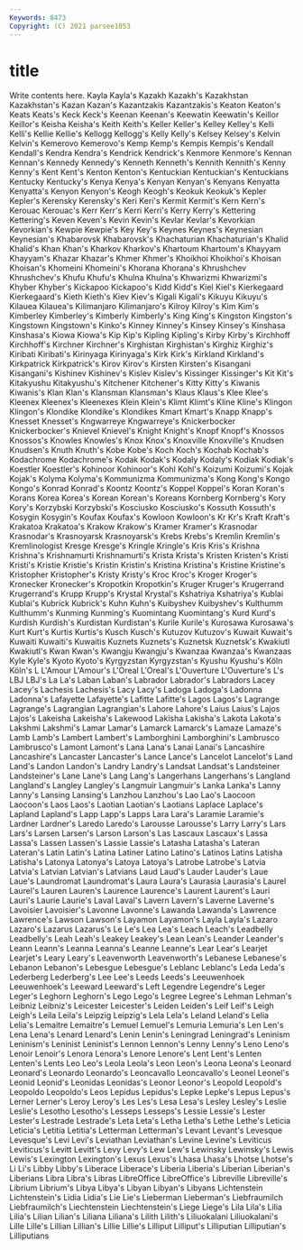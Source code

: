 ```yaml
---
Keywords: 8473
Copyright: (C) 2021 parsee1053
---
```


# title

Write contents here.
Kayla
Kayla's Kazakh Kazakh's Kazakhstan Kazakhstan's Kazan Kazan's Kazantzakis Kazantzakis's Keaton
Keaton's Keats Keats's Keck Keck's Keenan Keenan's Keewatin Keewatin's Keillor
Keillor's Keisha Keisha's Keith Keith's Keller Keller's Kelley Kelley's Kelli
Kelli's Kellie Kellie's Kellogg Kellogg's Kelly Kelly's Kelsey Kelsey's Kelvin
Kelvin's Kemerovo Kemerovo's Kemp Kemp's Kempis Kempis's Kendall Kendall's Kendra
Kendra's Kendrick Kendrick's Kenmore Kenmore's Kennan Kennan's Kennedy Kennedy's Kenneth
Kenneth's Kennith Kennith's Kenny Kenny's Kent Kent's Kenton Kenton's Kentuckian
Kentuckian's Kentuckians Kentucky Kentucky's Kenya Kenya's Kenyan Kenyan's Kenyans Kenyatta
Kenyatta's Kenyon Kenyon's Keogh Keogh's Keokuk Keokuk's Kepler Kepler's Kerensky
Kerensky's Keri Keri's Kermit Kermit's Kern Kern's Kerouac Kerouac's Kerr
Kerr's Kerri Kerri's Kerry Kerry's Kettering Kettering's Keven Keven's Kevin
Kevin's Kevlar Kevlar's Kevorkian Kevorkian's Kewpie Kewpie's Key Key's Keynes
Keynes's Keynesian Keynesian's Khabarovsk Khabarovsk's Khachaturian Khachaturian's Khalid Khalid's Khan
Khan's Kharkov Kharkov's Khartoum Khartoum's Khayyam Khayyam's Khazar Khazar's Khmer
Khmer's Khoikhoi Khoikhoi's Khoisan Khoisan's Khomeini Khomeini's Khorana Khorana's Khrushchev
Khrushchev's Khufu Khufu's Khulna Khulna's Khwarizmi Khwarizmi's Khyber Khyber's Kickapoo
Kickapoo's Kidd Kidd's Kiel Kiel's Kierkegaard Kierkegaard's Kieth Kieth's Kiev
Kiev's Kigali Kigali's Kikuyu Kikuyu's Kilauea Kilauea's Kilimanjaro Kilimanjaro's Kilroy
Kilroy's Kim Kim's Kimberley Kimberley's Kimberly Kimberly's King King's Kingston
Kingston's Kingstown Kingstown's Kinko's Kinney Kinney's Kinsey Kinsey's Kinshasa Kinshasa's
Kiowa Kiowa's Kip Kip's Kipling Kipling's Kirby Kirby's Kirchhoff Kirchhoff's
Kirchner Kirchner's Kirghistan Kirghistan's Kirghiz Kirghiz's Kiribati Kiribati's Kirinyaga Kirinyaga's
Kirk Kirk's Kirkland Kirkland's Kirkpatrick Kirkpatrick's Kirov Kirov's Kirsten Kirsten's
Kisangani Kisangani's Kishinev Kishinev's Kislev Kislev's Kissinger Kissinger's Kit Kit's
Kitakyushu Kitakyushu's Kitchener Kitchener's Kitty Kitty's Kiwanis Kiwanis's Klan Klan's
Klansman Klansman's Klaus Klaus's Klee Klee's Kleenex Kleenex's Kleenexes Klein
Klein's Klimt Klimt's Kline Kline's Klingon Klingon's Klondike Klondike's Klondikes
Kmart Kmart's Knapp Knapp's Knesset Knesset's Kngwarreye Kngwarreye's Knickerbocker Knickerbocker's
Knievel Knievel's Knight Knight's Knopf Knopf's Knossos Knossos's Knowles Knowles's
Knox Knox's Knoxville Knoxville's Knudsen Knudsen's Knuth Knuth's Kobe Kobe's
Koch Koch's Kochab Kochab's Kodachrome Kodachrome's Kodak Kodak's Kodaly Kodaly's
Kodiak Kodiak's Koestler Koestler's Kohinoor Kohinoor's Kohl Kohl's Koizumi Koizumi's
Kojak Kojak's Kolyma Kolyma's Kommunizma Kommunizma's Kong Kong's Kongo Kongo's
Konrad Konrad's Koontz Koontz's Koppel Koppel's Koran Koran's Korans Korea
Korea's Korean Korean's Koreans Kornberg Kornberg's Kory Kory's Korzybski Korzybski's
Kosciusko Kosciusko's Kossuth Kossuth's Kosygin Kosygin's Koufax Koufax's Kowloon Kowloon's
Kr Kr's Kraft Kraft's Krakatoa Krakatoa's Krakow Krakow's Kramer Kramer's
Krasnodar Krasnodar's Krasnoyarsk Krasnoyarsk's Krebs Krebs's Kremlin Kremlin's Kremlinologist Kresge
Kresge's Kringle Kringle's Kris Kris's Krishna Krishna's Krishnamurti Krishnamurti's Krista
Krista's Kristen Kristen's Kristi Kristi's Kristie Kristie's Kristin Kristin's Kristina
Kristina's Kristine Kristine's Kristopher Kristopher's Kristy Kristy's Kroc Kroc's Kroger
Kroger's Kronecker Kronecker's Kropotkin Kropotkin's Kruger Kruger's Krugerrand Krugerrand's Krupp
Krupp's Krystal Krystal's Kshatriya Kshatriya's Kublai Kublai's Kubrick Kubrick's Kuhn
Kuhn's Kuibyshev Kuibyshev's Kulthumm Kulthumm's Kunming Kunming's Kuomintang Kuomintang's Kurd
Kurd's Kurdish Kurdish's Kurdistan Kurdistan's Kurile Kurile's Kurosawa Kurosawa's Kurt
Kurt's Kurtis Kurtis's Kusch Kusch's Kutuzov Kutuzov's Kuwait Kuwait's Kuwaiti
Kuwaiti's Kuwaitis Kuznets Kuznets's Kuznetsk Kuznetsk's Kwakiutl Kwakiutl's Kwan Kwan's
Kwangju Kwangju's Kwanzaa Kwanzaa's Kwanzaas Kyle Kyle's Kyoto Kyoto's Kyrgyzstan
Kyrgyzstan's Kyushu Kyushu's Köln Köln's L L'Amour L'Amour's L'Oreal L'Oreal's
L'Ouverture L'Ouverture's L's LBJ LBJ's La La's Laban Laban's Labrador
Labrador's Labradors Lacey Lacey's Lachesis Lachesis's Lacy Lacy's Ladoga Ladoga's
Ladonna Ladonna's Lafayette Lafayette's Lafitte Lafitte's Lagos Lagos's Lagrange Lagrange's
Lagrangian Lagrangian's Lahore Lahore's Laius Laius's Lajos Lajos's Lakeisha Lakeisha's
Lakewood Lakisha Lakisha's Lakota Lakota's Lakshmi Lakshmi's Lamar Lamar's Lamarck
Lamarck's Lamaze Lamaze's Lamb Lamb's Lambert Lambert's Lamborghini Lamborghini's Lambrusco
Lambrusco's Lamont Lamont's Lana Lana's Lanai Lanai's Lancashire Lancashire's Lancaster
Lancaster's Lance Lance's Lancelot Lancelot's Land Land's Landon Landon's Landry
Landry's Landsat Landsat's Landsteiner Landsteiner's Lane Lane's Lang Lang's Langerhans
Langerhans's Langland Langland's Langley Langley's Langmuir Langmuir's Lanka Lanka's Lanny
Lanny's Lansing Lansing's Lanzhou Lanzhou's Lao Lao's Laocoon Laocoon's Laos
Laos's Laotian Laotian's Laotians Laplace Laplace's Lapland Lapland's Lapp Lapp's
Lapps Lara Lara's Laramie Laramie's Lardner Lardner's Laredo Laredo's Larousse
Larousse's Larry Larry's Lars Lars's Larsen Larsen's Larson Larson's Las
Lascaux Lascaux's Lassa Lassa's Lassen Lassen's Lassie Lassie's Latasha Latasha's
Lateran Lateran's Latin Latin's Latina Latiner Latino Latino's Latinos Latins
Latisha Latisha's Latonya Latonya's Latoya Latoya's Latrobe Latrobe's Latvia Latvia's
Latvian Latvian's Latvians Laud Laud's Lauder Lauder's Laue Laue's Laundromat
Laundromat's Laura Laura's Laurasia Laurasia's Laurel Laurel's Lauren Lauren's Laurence
Laurence's Laurent Laurent's Lauri Lauri's Laurie Laurie's Laval Laval's Lavern
Lavern's Laverne Laverne's Lavoisier Lavoisier's Lavonne Lavonne's Lawanda Lawanda's Lawrence
Lawrence's Lawson Lawson's Layamon Layamon's Layla Layla's Lazaro Lazaro's Lazarus
Lazarus's Le Le's Lea Lea's Leach Leach's Leadbelly Leadbelly's Leah
Leah's Leakey Leakey's Lean Lean's Leander Leander's Leann Leann's Leanna
Leanna's Leanne Leanne's Lear Lear's Learjet Learjet's Leary Leary's Leavenworth
Leavenworth's Lebanese Lebanese's Lebanon Lebanon's Lebesgue Lebesgue's Leblanc Leblanc's Leda
Leda's Lederberg Lederberg's Lee Lee's Leeds Leeds's Leeuwenhoek Leeuwenhoek's Leeward
Leeward's Left Legendre Legendre's Leger Leger's Leghorn Leghorn's Lego Lego's
Legree Legree's Lehman Lehman's Leibniz Leibniz's Leicester Leicester's Leiden Leiden's
Leif Leif's Leigh Leigh's Leila Leila's Leipzig Leipzig's Lela Lela's
Leland Leland's Lelia Lelia's Lemaitre Lemaitre's Lemuel Lemuel's Lemuria Lemuria's
Len Len's Lena Lena's Lenard Lenard's Lenin Lenin's Leningrad Leningrad's
Leninism Leninism's Leninist Leninist's Lennon Lennon's Lenny Lenny's Leno Leno's
Lenoir Lenoir's Lenora Lenora's Lenore Lenore's Lent Lent's Lenten Lenten's
Lents Leo Leo's Leola Leola's Leon Leon's Leona Leona's Leonard
Leonard's Leonardo Leonardo's Leoncavallo Leoncavallo's Leonel Leonel's Leonid Leonid's Leonidas
Leonidas's Leonor Leonor's Leopold Leopold's Leopoldo Leopoldo's Leos Lepidus Lepidus's
Lepke Lepke's Lepus Lepus's Lerner Lerner's Leroy Leroy's Les Les's
Lesa Lesa's Lesley Lesley's Leslie Leslie's Lesotho Lesotho's Lesseps Lesseps's
Lessie Lessie's Lester Lester's Lestrade Lestrade's Leta Leta's Letha Letha's
Lethe Lethe's Leticia Leticia's Letitia Letitia's Letterman Letterman's Levant Levant's
Levesque Levesque's Levi Levi's Leviathan Leviathan's Levine Levine's Leviticus Leviticus's
Levitt Levitt's Levy Levy's Lew Lew's Lewinsky Lewinsky's Lewis Lewis's
Lexington Lexington's Lexus Lexus's Lhasa Lhasa's Lhotse Lhotse's Li Li's
Libby Libby's Liberace Liberace's Liberia Liberia's Liberian Liberian's Liberians Libra
Libra's Libras LibreOffice LibreOffice's Libreville Libreville's Librium Librium's Libya Libya's
Libyan Libyan's Libyans Lichtenstein Lichtenstein's Lidia Lidia's Lie Lie's Lieberman
Lieberman's Liebfraumilch Liebfraumilch's Liechtenstein Liechtenstein's Liege Liege's Lila Lila's Lilia
Lilia's Lilian Lilian's Liliana Liliana's Lilith Lilith's Liliuokalani Liliuokalani's Lille
Lille's Lillian Lillian's Lillie Lillie's Lilliput Lilliput's Lilliputian Lilliputian's Lilliputians

